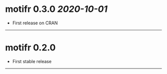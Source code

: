 # motifr 0.3.0 _2020-10-01_

* First release on CRAN

---

# motifr 0.2.0

* First stable release

---
